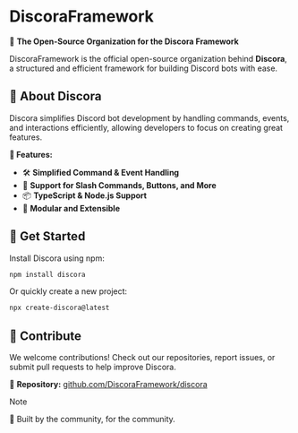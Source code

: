 
# DiscoraFramework  

🚀 **The Open-Source Organization for the Discora Framework**  

DiscoraFramework is the official open-source organization behind **Discora**, a structured and efficient framework for building Discord bots with ease.  

## 📌 About Discora  
Discora simplifies Discord bot development by handling commands, events, and interactions efficiently, allowing developers to focus on creating great features.  

**🌟 Features:**  
- 🛠 **Simplified Command & Event Handling**  
- 🔄 **Support for Slash Commands, Buttons, and More**  
- 📦 **TypeScript & Node.js Support**  
- 🧩 **Modular and Extensible**  

## 📜 Get Started  
Install Discora using npm:  
```sh
npm install discora
```
Or quickly create a new project:  
```sh
npx create-discora@latest
```

## 🤝 Contribute  
We welcome contributions! Check out our repositories, report issues, or submit pull requests to help improve Discora.  

🔗 **Repository:** [github.com/DiscoraFramework/discora](https://github.com/DiscoraFramework/discora)  

> [!note]
> 💙 Built by the community, for the community. 





